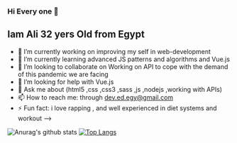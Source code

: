 ### Hi Every one 👋
## Iam Ali 32 yers Old from Egypt 

- 🔭 I’m currently working on improving my self in web-development 
- 🌱 I’m currently learning  advanced JS patterns and algorithms  and Vue.js 
- 👯 I’m looking to collaborate on Working on API to cope with the demand of this pandemic we are facing
- 🤔 I’m looking for help with  Vue.js
- 💬 Ask me about   (html5 ,css ,css3 ,sass ,js ,nodejs ,working with APIs) 
- 📫 How to reach me: through dev.ed.egy@gmail.com
- ⚡ Fun fact: i love rapping  , and well experienced in diet systems and workout 
-->

![Anurag's github stats](https://github-readme-stats.vercel.app/api?username=Arigatouz&show_icons=true&theme=merko)
[![Top Langs](https://github-readme-stats.vercel.app/api/top-langs/?username=Arigatouz&hide=javascript,html&theme=merko)](https://github.com/Arigatouz/github-readme-stats)


